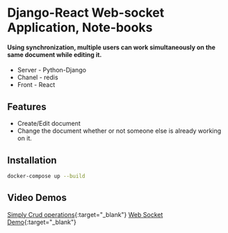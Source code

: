 # Django-React Web-socket Application, Note-books
 #### Using synchronization, multiple users can work simultaneously on the same document while editing it.

- Server - Python-Django
- Chanel - redis
- Front - React  

## Features

- Create/Edit document 
- Change the document whether or not someone else is already working on it.

## Installation

```bash
docker-compose up --build
```

## Video Demos

[Simply Crud operations](https://www.loom.com/share/ea9e7036b21448a29ae69367d77a6dd9){:target="_blank"}
[Web Socket Demo](https://www.loom.com/share/82a69e1d6fe94b769c2b8ced4af7216e){:target="_blank"}

